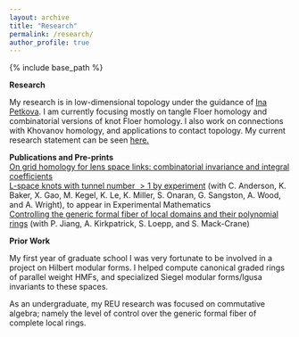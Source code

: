 ```yaml
---
layout: archive
title: "Research"
permalink: /research/
author_profile: true
---
```




{% include base_path %}

**Research**

My research is in low-dimensional topology under the guidance of [Ina Petkova]. I am currently focusing mostly on tangle Floer homology and combinatorial versions of knot Floer homology. I also work on connections with Khovanov homology, and applications to contact topology. My current research statement can be seen [here.]

**Publications and Pre-prints**\
[On grid homology for lens space links: combinatorial invariance and integral coefficients]\
[L-space knots with tunnel number $>1$ by experiment] (with C. Anderson, K. Baker, X. Gao, M. Kegel, K. Le, K. Miller, S. Onaran, G. Sangston, A. Wood, and A. Wright), to appear in Experimental Mathematics\
[Controlling the generic formal fiber of local domains and their polynomial rings] (with P. Jiang, A. Kirkpatrick, S. Loepp, and S. Mack-Crane)

**Prior Work**

My first year of graduate school I was very fortunate to be involved in a project on Hilbert modular forms. I helped compute canonical graded rings of parallel weight HMFs, and specialized Siegel modular forms/Igusa invariants to these spaces.

As an undergraduate, my REU research was focused on commutative algebra; namely the level of control over the generic formal fiber of complete local rings.


[Ina Petkova]: https://math.dartmouth.edu/~ina/
[here.]:https://samueltripp.github.io/files/TrippResearchStatement_Oct2021.pdf
[On grid homology for lens space links: combinatorial invariance and integral coefficients]:https://arxiv.org/abs/2110.00663
[L-space knots with tunnel number $>1$ by experiment]:https://arxiv.org/abs/1909.00790
[Controlling the generic formal fiber of local domains and their polynomial rings]:https://samueltripp.github.io/files/SMALL.pdf